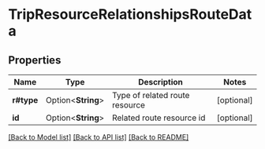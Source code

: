 # TripResourceRelationshipsRouteData

## Properties

Name | Type | Description | Notes
------------ | ------------- | ------------- | -------------
**r#type** | Option<**String**> | Type of related route resource | [optional]
**id** | Option<**String**> | Related route resource id | [optional]

[[Back to Model list]](../README.md#documentation-for-models) [[Back to API list]](../README.md#documentation-for-api-endpoints) [[Back to README]](../README.md)


